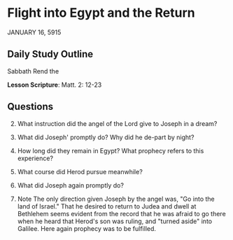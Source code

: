 # Flight into Egypt and the Return
JANUARY 16, 5915

## Daily Study Outline

Sabbath Rend the

**Lesson Scripture**: Matt. 2: 12-23

## Questions

2. What instruction did the angel of the Lord give to Joseph in a dream? 

3. What did Joseph' promptly do? Why did he de-part by night? 

4. How long did they remain in Egypt? What prophecy refers to this experience? 

5. What course did Herod pursue meanwhile? 

8. What did Joseph again promptly do? 

52. Note The only direction given Joseph by the angel was, "Go into the land of Israel." That he desired to return to Judea and dwell at Bethlehem seems evident from the record that he was afraid to go there when he heard that Herod's son was ruling, and "turned aside" into Galilee. Here again prophecy was to be fulfilled.

